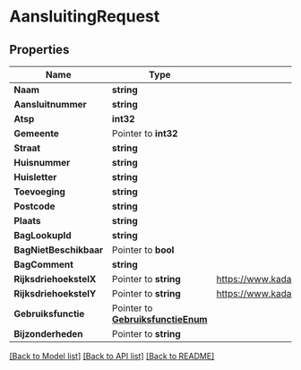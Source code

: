 # AansluitingRequest

## Properties

Name | Type | Description | Notes
------------ | ------------- | ------------- | -------------
**Naam** | **string** |  | 
**Aansluitnummer** | **string** |  | 
**Atsp** | **int32** |  | 
**Gemeente** | Pointer to **int32** |  | [optional] 
**Straat** | **string** |  | [optional] 
**Huisnummer** | **string** |  | [optional] 
**Huisletter** | **string** |  | [optional] 
**Toevoeging** | **string** |  | [optional] 
**Postcode** | **string** |  | [optional] 
**Plaats** | **string** |  | [optional] 
**BagLookupId** | **string** |  | [optional] 
**BagNietBeschikbaar** | Pointer to **bool** |  | [optional] 
**BagComment** | **string** |  | [optional] 
**RijksdriehoekstelX** | Pointer to **string** | https://www.kadaster.nl/zakelijk/registraties/basisregistraties/rijksdriehoeksmeting/rijksdriehoeksstelsel | [optional] 
**RijksdriehoekstelY** | Pointer to **string** | https://www.kadaster.nl/zakelijk/registraties/basisregistraties/rijksdriehoeksmeting/rijksdriehoeksstelsel | [optional] 
**Gebruiksfunctie** | Pointer to [**GebruiksfunctieEnum**](GebruiksfunctieEnum.md) |  | [optional] 
**Bijzonderheden** | Pointer to **string** |  | [optional] 

[[Back to Model list]](../README.md#documentation-for-models) [[Back to API list]](../README.md#documentation-for-api-endpoints) [[Back to README]](../README.md)


